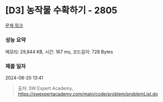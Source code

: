 # [D3] 농작물 수확하기 - 2805 

[문제 링크](https://swexpertacademy.com/main/code/problem/problemDetail.do?contestProbId=AV7GLXqKAWYDFAXB) 

### 성능 요약

메모리: 29,844 KB, 시간: 167 ms, 코드길이: 728 Bytes

### 제출 일자

2024-08-20 13:41



> 출처: SW Expert Academy, https://swexpertacademy.com/main/code/problem/problemList.do